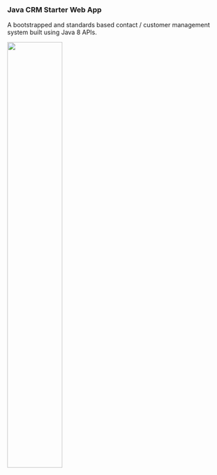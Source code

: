 
###  Java CRM Starter Web App

A bootstrapped and standards based contact / customer management system built using Java 8 APIs.

<img src="https://user-images.githubusercontent.com/44481508/78839213-9db6bc80-79bd-11ea-9cec-1fe40a977ab7.png" height="50%" width="50%" />
